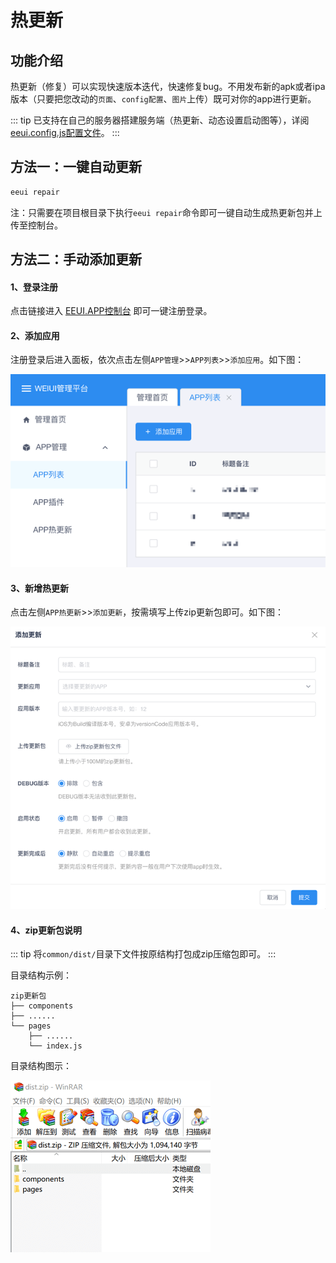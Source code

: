 # 热更新

## 功能介绍

热更新（修复）可以实现快速版本迭代，快速修复bug。不用发布新的apk或者ipa版本（只要把您改动的`页面`、`config配置`、`图片`上传）既可对你的app进行更新。

::: tip
已支持在自己的服务器搭建服务端（热更新、动态设置启动图等），详阅[eeui.config.js配置文件](./config.html)。<Tag value="1.0.17+"/>
:::


## 方法一：一键自动更新 <Tag value="1.0.16+"/>

```bash
eeui repair
```

注：只需要在项目根目录下执行`eeui repair`命令即可一键自动生成热更新包并上传至控制台。

## 方法二：手动添加更新

#### 1、登录注册

点击链接进入 [EEUI.APP控制台](https://console.eeui.app/#/manage/) 即可一键注册登录。

#### 2、添加应用

注册登录后进入面板，依次点击左侧`APP管理`&gt;&gt;`APP列表`&gt;&gt;`添加应用`。如下图：

![](./media/1.png)

#### 3、新增热更新

点击左侧`APP热更新`&gt;&gt;`添加更新`，按需填写上传zip更新包即可。如下图：

![](./media/2.png)

#### 4、zip更新包说明

::: tip
将`common/dist/`目录下文件按原结构打包成zip压缩包即可。
:::

目录结构示例：

```
zip更新包
├── components 
├── ......
└── pages                 
    ├── ......
    └── index.js
```

目录结构图示：

![](./media/3.png)
